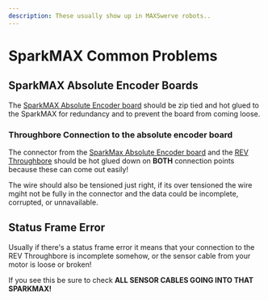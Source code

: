 ```yaml
---
description: These usually show up in MAXSwerve robots..
---
```


# SparkMAX Common Problems

## SparkMAX Absolute Encoder Boards

The [SparkMAX Absolute Encoder board](https://www.revrobotics.com/rev-11-3326/) should be zip tied and hot glued to the SparkMAX for redundancy and to prevent the board from coming loose.

### Throughbore Connection to the absolute encoder board

The connector from the [SparkMax Absolute Encoder board](https://www.revrobotics.com/rev-11-3326/) and the [REV Throughbore](https://www.revrobotics.com/rev-11-1271/) should be hot glued down on **BOTH** connection points because these can come out easily!&#x20;

The wire should also be tensioned just right, if its over tensioned the wire mgiht not be fully in the connector and the data could be incomplete, corrupted, or unnavailable.

## Status Frame Error

Usually if there's a status frame error it means that your connection to the REV Throughbore is incomplete somehow, or the sensor cable from your motor is loose or broken!&#x20;

If you see this be sure to check **ALL SENSOR CABLES GOING INTO THAT SPARKMAX!**



